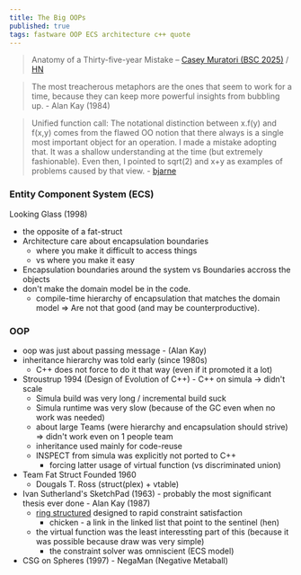 ```yaml
---
title: The Big OOPs
published: true
tags: fastware OOP ECS architecture c++ quote
---
```

> Anatomy of a Thirty-five-year Mistake – [Casey Muratori (BSC 2025)](https://www.youtube.com/watch?v=wo84LFzx5nI) / [HN](https://news.ycombinator.com/item?id=44612313)

> The most treacherous metaphors are the ones that seem to work for a time, because they can keep more powerful insights from bubbling up. - Alan Kay (1984)

> Unified function call: The notational distinction between x.f(y) and f(x,y) comes from the flawed OO notion that there always is a single most important object for an operation. I made a mistake adopting that. It was a shallow understanding at the time (but extremely fashionable). Even then, I pointed to sqrt(2) and x+y as examples of problems caused by that view. - [bjarne](https://www.open-std.org/jtc1/sc22/wg21/docs/papers/2019/p1962r0.pdf)

### Entity Component System (ECS)
Looking Glass (1998)
- the opposite of a fat-struct
- Architecture care about encapsulation boundaries
	- where you make it difficult to access things
    - vs where you make it easy
- Encapsulation boundaries around the system vs Boundaries accross the objects
- don't make the domain model be in the code.
	- compile-time hierarchy of encapsulation that matches the domain model => Are not that good (and may be counterproductive).

### OOP
- oop was just about passing message - (Alan Kay)
- inheritance hierarchy was told early (since 1980s)
	- C++ does not force to do it that way (even if it promoted it a  lot)
- Stroustrup 1994 (Design of Evolution of C++) - C++ on simula -> didn't scale 
	- Simula build was very long / incremental build suck
    - Simula runtime was very slow (because of the GC even when no work was needed)
    - about large Teams (were hierarchy and encapsulation should strive) => didn't work even on 1 people team
    - inheritance used mainly for code-reuse
	- INSPECT from simula was explicitly not ported to C++ 
    	- forcing latter usage of virtual function (vs discriminated union)
- Team Fat Struct Founded 1960
	- Dougals T. Ross (struct(plex) + vtable)
- Ivan Sutherland's SketchPad (1963) - probably the most significant thesis ever done - Alan Kay (1987)
	- [ring structured](https://youtu.be/wo84LFzx5nI?si=LtKJzwD9d2dtB_4y&t=5614) designed to rapid constraint satisfaction
    	- chicken - a link in the linked list that point to the sentinel (hen)
	- the virtual function was the least interessting part of this (because it was possible because draw was very simple)
    	- the constraint solver was omniscient (ECS model)
- CSG on Spheres (1997) - NegaMan (Negative Metaball)